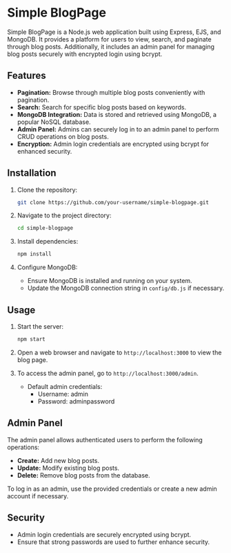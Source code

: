 # Simple BlogPage

Simple BlogPage is a Node.js web application built using Express, EJS, and MongoDB. It provides a platform for users to view, search, and paginate through blog posts. Additionally, it includes an admin panel for managing blog posts securely with encrypted login using bcrypt.

## Features

- **Pagination:** Browse through multiple blog posts conveniently with pagination.
- **Search:** Search for specific blog posts based on keywords.
- **MongoDB Integration:** Data is stored and retrieved using MongoDB, a popular NoSQL database.
- **Admin Panel:** Admins can securely log in to an admin panel to perform CRUD operations on blog posts.
- **Encryption:** Admin login credentials are encrypted using bcrypt for enhanced security.

## Installation

1. Clone the repository:
   ```bash
   git clone https://github.com/your-username/simple-blogpage.git
   ```

2. Navigate to the project directory:
   ```bash
   cd simple-blogpage
   ```

3. Install dependencies:
   ```bash
   npm install
   ```

4. Configure MongoDB:
   - Ensure MongoDB is installed and running on your system.
   - Update the MongoDB connection string in `config/db.js` if necessary.

## Usage

1. Start the server:
   ```bash
   npm start
   ```

2. Open a web browser and navigate to `http://localhost:3000` to view the blog page.
3. To access the admin panel, go to `http://localhost:3000/admin`.
   - Default admin credentials:
     - Username: admin
     - Password: adminpassword

## Admin Panel

The admin panel allows authenticated users to perform the following operations:

- **Create:** Add new blog posts.
- **Update:** Modify existing blog posts.
- **Delete:** Remove blog posts from the database.

To log in as an admin, use the provided credentials or create a new admin account if necessary.

## Security

- Admin login credentials are securely encrypted using bcrypt.
- Ensure that strong passwords are used to further enhance security.
```
